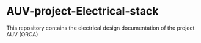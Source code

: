 # AUV-project-Electrical-stack
This repository contains the electrical design documentation of the project AUV (ORCA)
